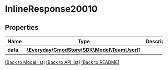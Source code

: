 # InlineResponse20010

## Properties
Name | Type | Description | Notes
------------ | ------------- | ------------- | -------------
**data** | [**\Everyday\GmodStore\SDK\Model\TeamUser[]**](TeamUser.md) |  | [optional] 

[[Back to Model list]](../../README.md#documentation-for-models) [[Back to API list]](../../README.md#documentation-for-api-endpoints) [[Back to README]](../../README.md)

